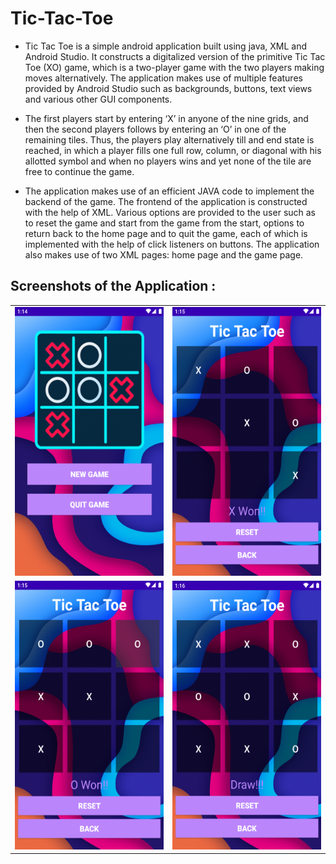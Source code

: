 # Tic-Tac-Toe
- Tic Tac Toe is a simple android application built using java, XML and Android Studio. It constructs a digitalized version of the primitive Tic Tac Toe (XO) game, which is a two-player game with the two players making moves alternatively. The application makes use of multiple features provided by Android Studio such as backgrounds, buttons, text views and various other GUI components.

- The first players start by entering ‘X’ in anyone of the nine grids, and then the second players follows by entering an ‘O’ in one of the remaining tiles. Thus, the players play alternatively till and end state is reached, in which a player fills one full row, column, or diagonal with his allotted symbol and when no players wins and yet none of the tile are free to continue the game.

- The application makes use of an efficient JAVA code to implement the backend of the game. The frontend of the application is constructed with the help of XML. Various options are provided to the user such as to reset the game and start from the game from the start, options to  return back to the home page and to quit the game, each of which is implemented with the help of click listeners on buttons. The application also makes use of two XML pages: home page and the game page.

## Screenshots of the Application :
<table>
  <tr>
    <td> <img src = "Screenshots/1.png" height="430" width="280"> </td>
    <td> <img src = "Screenshots/2.png" height="430" width="280"> </td>
  </tr>
  <tr>
    <td> <img src = "Screenshots/3.png" height="430" width="280"> </td>
    <td> <img src = "Screenshots/4.png" height="430" width="280"> </td>
  </tr>
</table>
